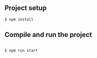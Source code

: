 ## Project setup

```bash
$ npm install
```

## Compile and run the project

```bash

$ npm run start

```
